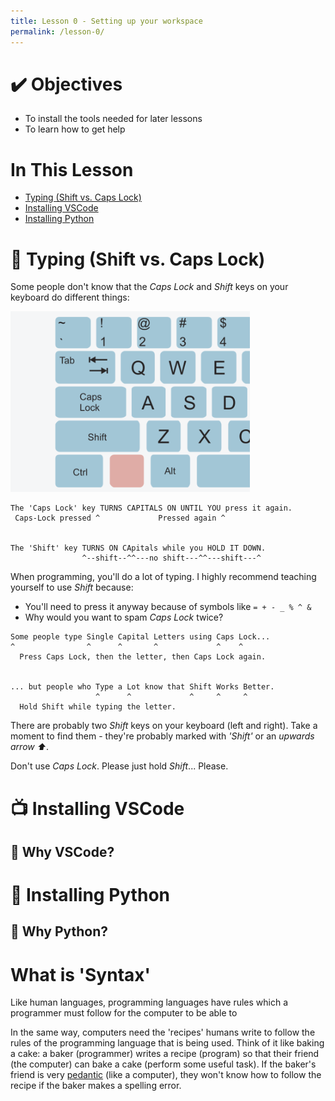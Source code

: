 ```yaml
---
title: Lesson 0 - Setting up your workspace
permalink: /lesson-0/
---
```


# ✔️  Objectives
- To install the tools needed for later lessons
- To learn how to get help

# In This Lesson
- [Typing (Shift vs. Caps Lock)](#-typing-shift-vs-caps-lock)
- [Installing VSCode](#-installing-vscode)
- [Installing Python](#-installing-python)

# 🔼 Typing (Shift vs. Caps Lock)

Some people don't know that the *Caps Lock* and *Shift* keys on your keyboard do different things:

![Keyboard](caps-lock.png)

```
The 'Caps Lock' key TURNS CAPITALS ON UNTIL YOU press it again.
 Caps-Lock pressed ^             Pressed again ^


The 'Shift' key TURNS ON CApitals while you HOLD IT DOWN.
                ^--shift--^^---no shift---^^---shift---^
```

When programming, you'll do a lot of typing.
I highly recommend teaching yourself to use *Shift* because:
- You'll need to press it anyway because of symbols like `= + - _ % ^ &`
- Why would you want to spam *Caps Lock* twice?

```
Some people type Single Capital Letters using Caps Lock...
^                ^      ^       ^             ^    ^
  Press Caps Lock, then the letter, then Caps Lock again.


... but people who Type a Lot know that Shift Works Better.
                   ^      ^             ^     ^     ^
  Hold Shift while typing the letter.
```

There are probably two *Shift* keys on your keyboard (left and right).
Take a moment to find them - they're probably marked with *'Shift'* or an *upwards arrow ⬆️*.

Don't use *Caps Lock*. 
Please just hold *Shift*...
Please.

# 📺 Installing VSCode
## 🤔 Why VSCode?
# 🐍 Installing Python
## 🤔 Why Python?





# What is 'Syntax'
Like human languages, programming languages have rules which a programmer must follow for the computer to
    be able to 

In the same way, computers need the 'recipes' humans write to follow the rules of the programming
    language that is being used.
Think of it like baking a cake: 
a baker (programmer) writes a recipe (program) so that their friend (the computer) can bake a cake 
    (perform some useful task).
If the baker's friend is very [pedantic](https://dictionary.cambridge.org/dictionary/english/pedantic) 
    (like a computer), they won't know how to follow the recipe if the baker makes a spelling error.
